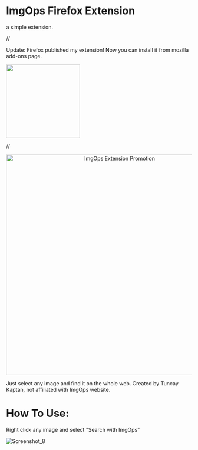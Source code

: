 # ImgOps Firefox Extension
a simple extension.

//

Update: Firefox published my extension! Now you can install it from mozilla add-ons page.

<a href="https://addons.mozilla.org/tr/firefox/addon/imgops-photo-finder/" target="_blank">
<img src="https://user-images.githubusercontent.com/75607066/205859654-0ac8794b-0332-4def-bdf8-a6ba18304d8e.png" width="200">
</a>

//

<p align="center">
<img src="https://user-images.githubusercontent.com/75607066/205916344-3bd59c45-9a4e-487e-b338-d7e8f5402595.png" alt="ImgOps Extension Promotion" width="600">
</p>
Just select any image and find it on the whole web. Created by Tuncay Kaptan, not affiliated with ImgOps website.


# How To Use:
Right click any image and select "Search with ImgOps"

![Screenshot_8](https://user-images.githubusercontent.com/75607066/205917259-0e78deb0-0afb-4b77-94ca-829d90402a8e.png)
